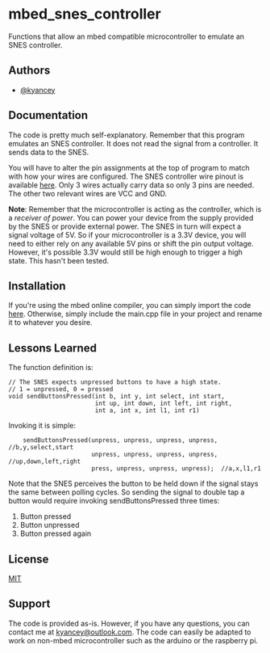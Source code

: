 
# mbed_snes_controller

Functions that allow an mbed compatible microcontroller to emulate an SNES controller.


## Authors

- [@kyancey](https://www.github.com/kyancey)

  
## Documentation

The code is pretty much self-explanatory. Remember that this program emulates
an SNES controller. It does not read the signal from a controller. It sends
data to the SNES.

You will have to alter the pin assignments at the top of program
to match with how your wires are configured. The SNES controller
wire pinout is available [here](https://pinoutguide.com/Game/snescontroller_pinout.shtml).
Only 3 wires actually carry data so only 3 pins are needed.
The other two relevant wires are VCC and GND.

**Note**: Remember that the microcontroller is acting
as the controller, which is a _receiver of power_. You can power your device from the supply
provided by the SNES or provide external power. The SNES in turn will expect a signal voltage of 5V.
So if your microcontroller is a 3.3V device, you will need to either rely on any available 5V pins
or shift the pin output voltage. However, it's possible 3.3V would still be high enough to trigger
a high state. This hasn't been tested.
## Installation 

If you're using the mbed online compiler,
you can simply import the code
[here](https://os.mbed.com/users/kyancey/code/SNES_Controller/).
Otherwise, simply include the main.cpp file in your project and
rename it to whatever you desire.
## Lessons Learned

The function definition is:

    // The SNES expects unpressed buttons to have a high state.
    // 1 = unpressed, 0 = pressed
    void sendButtonsPressed(int b, int y, int select, int start,
                            int up, int down, int left, int right,
                            int a, int x, int l1, int r1)

Invoking it is simple:

        sendButtonsPressed(unpress, unpress, unpress, unpress, //b,y,select,start
                           unpress, unpress, unpress, unpress, //up,down,left,right
                           press, unpress, unpress, unpress);  //a,x,l1,r1

Note that the SNES perceives the button to be held down if the signal stays the same
between polling cycles. So sending the signal to double tap a button would require
invoking sendButtonsPressed three times:

1. Button pressed
2. Button unpressed
3. Button pressed again
## License

[MIT](https://choosealicense.com/licenses/mit/)

  
## Support

The code is provided as-is. However, if you have any questions, you
can contact me at kyancey@outlook.com. The code can easily be adapted
to work on non-mbed microcontroller such as the arduino or the raspberry pi.
